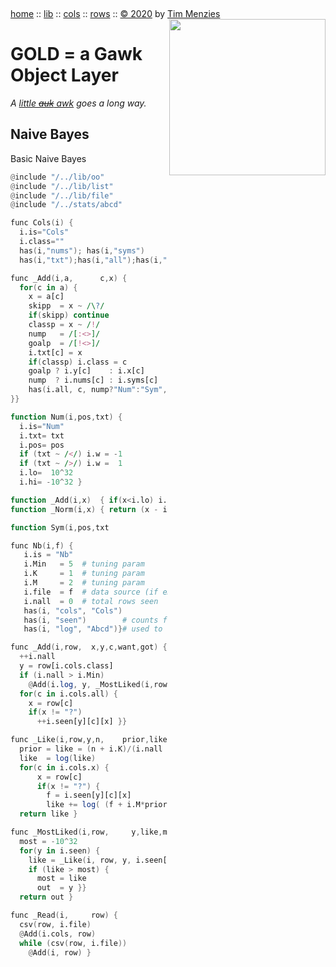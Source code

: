 <a name=top>&nbsp;<p>
<a href="https://github.com/timm/gold/blob/master/README.md#top">home</a> ::
<a href="https://github.com/timm/gold/blob/master/src/lib/README.md#top">lib</a> ::
<a href="https://github.com/timm/gold/blob/master/src/cols/README.md#top">cols</a> ::
<a href="https://github.com/timm/gold/blob/master/src/rows/README.md#top">rows</a> ::
<a href="http://github.com/timm/gold/blob/master/LICENSE.md#top">&copy;&nbsp;2020</a>&nbsp;by&nbsp;<a href="http://menzies.us">Tim&nbsp;Menzies</a>
<img width=250 align=right src="http://raw.githubusercontent.com/timm/gold/master/etc/img/auk.png">
<h1> GOLD = a Gawk Object Layer</h1>
<em>A <a href="https://en.wikipedia.org/wiki/Little_auk">little <strike>auk</strike> awk</a>  goes a long way.</em><br>

## Naive Bayes
Basic Naive Bayes

```awk
@include "/../lib/oo"
@include "/../lib/list"
@include "/../lib/file"
@include "/../stats/abcd"

func Cols(i) { 
  i.is="Cols"
  i.class=""
  has(i,"nums"); has(i,"syms")
  has(i,"txt");has(i,"all");has(i,"x");has(i,"y")}

func _Add(i,a,      c,x) {
  for(c in a) {
    x = a[c]
    skipp  = x ~ /\?/
    if(skipp) continue 
    classp = x ~ /!/
    nump   = /[:<>]/
    goalp  = /[!<>]/
    i.txt[c] = x
    if(classp) i.class = c
    goalp ? i.y[c]    : i.x[c] 
    nump  ? i.nums[c] : i.syms[c] 
    has(i.all, c, nump?"Num":"Sym", i.all[c]
}}

function Num(i,pos,txt) {
  i.is="Num"
  i.txt= txt
  i.pos= pos
  if (txt ~ /</) i.w = -1
  if (txt ~ />/) i.w =  1
  i.lo=  10^32
  i.hi= -10^32 }

function _Add(i,x)  { if(x<i.lo) i.lo=x; if(x>i.hi) i.hi=x }
function _Norm(i,x) { return (x - i.lo) / (i.hi - i.lo) }

function Sym(i,pos,txt

func Nb(i,f) {
   i.is = "Nb"
   i.Min   = 5  # tuning param
   i.K     = 1  # tuning param
   i.M     = 2  # tuning param
   i.file  = f  # data source (if empty string, then stdin)
   i.nall  = 0  # total rows seen
   has(i, "cols", "Cols")
   has(i, "seen")        # counts for each class
   has(i, "log", "Abcd")}# used to record performance

func _Add(i,row,  x,y,c,want,got) {
  ++i.nall
  y = row[i.cols.class]
  if (i.nall > i.Min)  
    @Add(i.log, y, _MostLiked(i,row))
  for(c in i.cols.all) {
    x = row[c]
    if(x != "?")    
      ++i.seen[y][c][x] }}

func _Like(i,row,y,n,    prior,like,c,x,f) {
  prior = like = (n + i.K)/(i.nall + i.K*length(i.seen))
  like  = log(like)
  for(c in i.cols.x) {
      x = row[c]
      if(x != "?") {
        f = i.seen[y][c][x] 
        like += log( (f + i.M*prior) / (n + i.M)) }}
  return like }

func _MostLiked(i,row,     y,like,most,out) {
  most = -10^32
  for(y in i.seen) {
    like = _Like(i, row, y, i.seen[y][i.cols.class][y])
    if (like > most) {
      most = like
      out  = y }}
  return out }   

func _Read(i,     row) {
  csv(row, i.file) 
  @Add(i.cols, row)
  while (csv(row, i.file))  
    @Add(i, row) }
```
